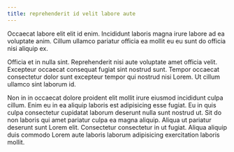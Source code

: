 ```yaml
---
title: reprehenderit id velit labore aute
---
```


Occaecat labore elit elit id enim. Incididunt laboris magna irure labore ad ea voluptate anim. Cillum ullamco pariatur officia ea mollit eu eu sunt do officia nisi aliquip ex.

Officia et in nulla sint. Reprehenderit nisi aute voluptate amet officia velit. Excepteur occaecat consequat fugiat sint nostrud sunt. Tempor occaecat consectetur dolor sunt excepteur tempor qui nostrud nisi Lorem. Ut cillum ullamco sint laborum id.

Non in in occaecat dolore proident elit mollit irure eiusmod incididunt culpa cillum. Enim eu in ea aliquip laboris est adipisicing esse fugiat. Eu in quis culpa consectetur cupidatat laborum deserunt nulla sunt nostrud ut. Sit do non laboris qui amet pariatur culpa ea magna aliquip. Aliqua ut pariatur deserunt sunt Lorem elit. Consectetur consectetur in ut fugiat. Aliqua aliquip duis commodo Lorem aute laboris laborum adipisicing exercitation laboris mollit.